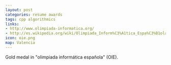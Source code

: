 ```yaml
---
layout: post
categories: resume awards
tags: cpp algorithmics 
links:
- http://www.olimpiada-informatica.org/
- http://es.wikipedia.org/wiki/Olimpiada_Inform%C3%A1tica_Espa%C3%B1ola#Resultados_OIE_2006
icon: oie.png
map: Valencia
---
```


Gold medal in "olimpiada informática española" (OIE).
